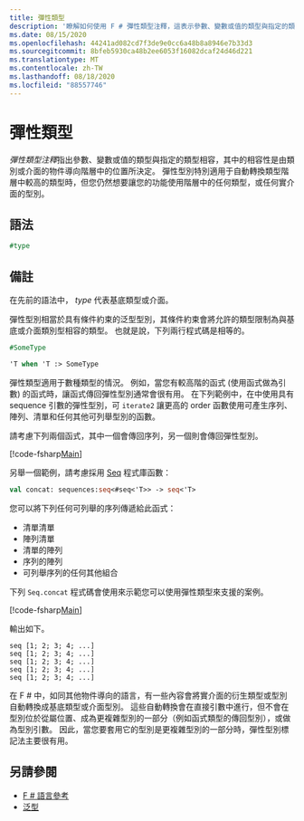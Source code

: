 ```yaml
---
title: 彈性類型
description: '瞭解如何使用 F # 彈性類型注釋，這表示參數、變數或值的類型與指定的類型相容。'
ms.date: 08/15/2020
ms.openlocfilehash: 44241ad082cd7f3de9e0cc6a48b8a8946e7b33d3
ms.sourcegitcommit: 8bfeb5930ca48b2ee6053f16082dcaf24d46d221
ms.translationtype: MT
ms.contentlocale: zh-TW
ms.lasthandoff: 08/18/2020
ms.locfileid: "88557746"
---
```

# <a name="flexible-types"></a>彈性類型

*彈性類型注釋*指出參數、變數或值的類型與指定的類型相容，其中的相容性是由類別或介面的物件導向階層中的位置所決定。 彈性型別特別適用于自動轉換類型階層中較高的類型時，但您仍然想要讓您的功能使用階層中的任何類型，或任何實介面的型別。

## <a name="syntax"></a>語法

```fsharp
#type
```

## <a name="remarks"></a>備註

在先前的語法中， *type* 代表基底類型或介面。

彈性型別相當於具有條件約束的泛型型別，其條件約束會將允許的類型限制為與基底或介面類別型相容的類型。 也就是說，下列兩行程式碼是相等的。

```fsharp
#SomeType

'T when 'T :> SomeType
```

彈性類型適用于數種類型的情況。 例如，當您有較高階的函式 (使用函式做為引數) 的函式時，讓函式傳回彈性型別通常會很有用。 在下列範例中，在中使用具有 sequence 引數的彈性型別，可 `iterate2` 讓更高的 order 函數使用可產生序列、陣列、清單和任何其他可列舉型別的函數。

請考慮下列兩個函式，其中一個會傳回序列，另一個則會傳回彈性型別。

[!code-fsharp[Main](~/samples/snippets/fsharp/lang-ref-2/snippet4101.fs)]

另舉一個範例，請考慮採用 [Seq](https://fsharp.github.io/fsharp-core-docs/reference/fsharp-collections-seqmodule.html#concat) 程式庫函數：

```fsharp
val concat: sequences:seq<#seq<'T>> -> seq<'T>
```

您可以將下列任何可列舉的序列傳遞給此函式：

- 清單清單
- 陣列清單
- 清單的陣列
- 序列的陣列
- 可列舉序列的任何其他組合

下列 `Seq.concat` 程式碼會使用來示範您可以使用彈性類型來支援的案例。

[!code-fsharp[Main](~/samples/snippets/fsharp/lang-ref-2/snippet4102.fs)]

輸出如下。

```console
seq [1; 2; 3; 4; ...]
seq [1; 2; 3; 4; ...]
seq [1; 2; 3; 4; ...]
seq [1; 2; 3; 4; ...]
seq [1; 2; 3; 4; ...]
```

在 F # 中，如同其他物件導向的語言，有一些內容會將實介面的衍生類型或型別自動轉換成基底類型或介面型別。 這些自動轉換會在直接引數中進行，但不會在型別位於從屬位置、成為更複雜型別的一部分（例如函式類型的傳回型別），或做為型別引數。 因此，當您要套用它的型別是更複雜型別的一部分時，彈性型別標記法主要很有用。

## <a name="see-also"></a>另請參閱

- [F # 語言參考](index.md)
- [泛型](./generics/index.md)
